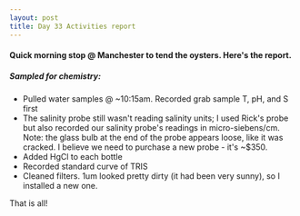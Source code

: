 ```yaml
---
layout: post
title: Day 33 Activities report
---
```


#### Quick morning stop @ Manchester to tend the oysters. Here's the report.

##### Sampled for chemistry: 
  * Pulled water samples @ ~10:15am. Recorded grab sample T, pH, and S first
  * The salinity probe still wasn't reading salinity units; I used Rick's probe but also recorded our salinity probe's readings in micro-siebens/cm. Note: the glass bulb at the end of the probe appears loose, like it was cracked. I believe we need to purchase a new probe - it's ~$350. 
  * Added HgCl to each bottle
  * Recorded standard curve of TRIS
  * Cleaned filters. 1um looked pretty dirty (it had been very sunny), so I installed a new one. 
 
 That is all! 

